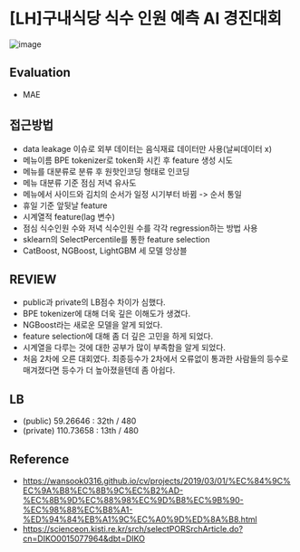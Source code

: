 # [LH]구내식당 식수 인원 예측 AI 경진대회
![image](https://user-images.githubusercontent.com/77089771/147949668-b881395b-e27a-45a2-a229-2979c4b98cc5.png)
## Evaluation
* MAE
## 접근방법
* data leakage 이슈로 외부 데이터는 음식재료 데이터만 사용(날씨데이터 x)
* 메뉴이름 BPE tokenizer로 token화 시킨 후 feature 생성 시도
* 메뉴를 대분류로 분류 후 원핫인코딩 형태로 인코딩
* 메뉴 대분류 기준 점심 저녁 유사도
* 메뉴에서 사이드와 김치의 순서가 일정 시기부터 바뀜 -> 순서 통일
* 휴일 기준 앞뒷날 feature
* 시계열적 feature(lag 변수)
* 점심 식수인원 수와 저녁 식수인원 수를 각각 regression하는 방법 사용
* sklearn의 SelectPercentile를 통한 feature selection
* CatBoost, NGBoost, LightGBM 세 모델 앙상블
## REVIEW
* public과 private의 LB점수 차이가 심했다.
* BPE tokenizer에 대해 더욱 깊은 이해도가 생겼다.
* NGBoost라는 새로운 모델을 알게 되었다.
* feature selection에 대해 좀 더 깊은 고민을 하게 되었다.
* 시계열을 다루는 것에 대한 공부가 많이 부족함을 알게 되었다.
* 처음 2차에 오른 대회였다. 최종등수가 2차에서 오류없이 통과한 사람들의 등수로 매겨졌다면 등수가 더 높아졌을텐데 좀 아쉽다.
## LB
* (public) 59.26646 : 32th / 480
* (private) 110.73658 : 13th / 480
## Reference
* https://wansook0316.github.io/cv/projects/2019/03/01/%EC%84%9C%EC%9A%B8%EC%8B%9C%EC%B2%AD-%EC%8B%9D%EC%88%98%EC%9D%B8%EC%9B%90-%EC%98%88%EC%B8%A1-%ED%94%84%EB%A1%9C%EC%A0%9D%ED%8A%B8.html
* https://scienceon.kisti.re.kr/srch/selectPORSrchArticle.do?cn=DIKO0015077964&dbt=DIKO
